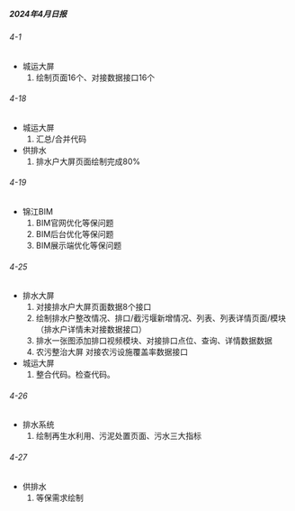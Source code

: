 ##### 2024年4月日报

###### 4-1
- 城运大屏
  1. 绘制页面16个、对接数据接口16个

###### 4-18
- 城运大屏
  1. 汇总/合并代码
- 供排水
  1. 排水户大屏页面绘制完成80%

###### 4-19
- 锦江BIM
  1. BIM官网优化等保问题
  2. BIM后台优化等保问题
  3. BIM展示端优化等保问题

###### 4-25
- 排水大屏
  1. 对接排水户大屏页面数据8个接口
  2. 绘制排水户整改情况、排口/截污堰新增情况、列表、列表详情页面/模块（排水户详情未对接数据接口）
  3. 排水一张图添加排口视频模块、对接排口点位、查询、详情数据数据
  4. 农污整治大屏 对接农污设施覆盖率数据接口
- 城运大屏
  1. 整合代码。检查代码。

###### 4-26
- 排水系统
  1. 绘制再生水利用、污泥处置页面、污水三大指标

###### 4-27
- 供排水
  1. 等保需求绘制